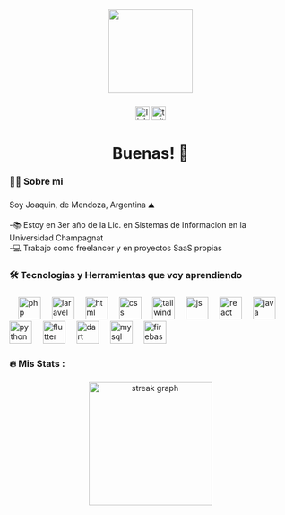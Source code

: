 <div align="center">
  <img height="150" src="https://media2.giphy.com/media/v1.Y2lkPTc5MGI3NjExcWhzNHpibWp6djRmZGY2Mm1ocmpmdGEwcHh1c3c0ZHg5M3huMXh0eiZlcD12MV9pbnRlcm5hbF9naWZfYnlfaWQmY3Q9Zw/OLPQ6z2hlHmwFc4Hso/giphy.gif"  />
</div>

###

<div align="center">
  <a href="www.linkedin.com/in/joaquin-herrera-gamez-a7b20a21b"><img src="https://img.shields.io/static/v1?message=LinkedIn&logo=linkedin&label=&color=0077B5&logoColor=white&labelColor=&style=for-the-badge" height="25" alt="linkedin logo"/></a>
  <a href="https://x.com/JoaqunHerreraG2"><img src="https://img.shields.io/static/v1?message=Twitter&logo=twitter&label=&color=1DA1F2&logoColor=white&labelColor=&style=for-the-badge" height="25" alt="twitter logo"/></a>
</div>

###

<h1 align="center">Buenas! 👋</h1>

###

<h3 align="left">👩‍💻  Sobre mi</h3>

###

<p align="left">Soy Joaquin, de Mendoza, Argentina ⛰️<br><br>-📚 Estoy en 3er año de la Lic. en Sistemas de Informacion en la Universidad Champagnat<br>-💻 Trabajo como freelancer y en proyectos SaaS propias<br>

###

<h3 align="left">🛠 Tecnologias y Herramientas que voy aprendiendo</h3>

###

<div align="left">
  <img width="12" />
  <img src="https://www.svgrepo.com/show/452088/php.svg" height="40" alt="php logo"  />
  <img width="12" />
  <img src="https://www.svgrepo.com/show/376332/laravel.svg" height="40" alt="laravel"  />
  <img width="12" />
  <img src="https://www.svgrepo.com/show/452228/html-5.svg" height="40" alt="html"  />
  <img width="12" />
  <img src="https://www.svgrepo.com/show/373535/css.svg" height="40" alt="css"  />
  <img width="12" />
  <img src="https://www.svgrepo.com/show/374118/tailwind.svg" height="40" alt=" tailwind css"  />
  <img width="12" />
  <img src="https://www.svgrepo.com/show/355081/js.svg" height="40" alt="js"  />
  <img width="12" />
  <img src="https://www.svgrepo.com/show/452092/react.svg" height="40" alt="react"  />
  <img width="12" />
  <img src="https://www.svgrepo.com/show/452234/java.svg" height="40" alt="java"  />
  <img width="12" />
  <img src="https://www.svgrepo.com/show/452091/python.svg" height="40" alt="python"  />
  <img width="12" />
  <img src="https://www.svgrepo.com/show/353751/flutter.svg" height="40" alt="flutter"  />
  <img width="12" />
  <img src="https://www.svgrepo.com/show/353631/dart.svg" height="40" alt="dart"  />
  <img width="12" />
  <img src="https://www.svgrepo.com/show/355133/mysql.svg" height="40" alt="mysql"  />
  <img width="12" />
  <img src="https://cdn.jsdelivr.net/gh/devicons/devicon/icons/firebase/firebase-plain-wordmark.svg" height="40" alt="firebase logo"  />
  <img width="12" />
</div>

###

<h3 align="left">🔥 Mis Stats :</h3>

###

<div align="center">
  <img src="https://streak-stats.demolab.com?user=maurodesouza&locale=en&mode=daily&theme=dark&hide_border=false&border_radius=5&order=3" height="220" alt="streak graph"  />
</div>

###

